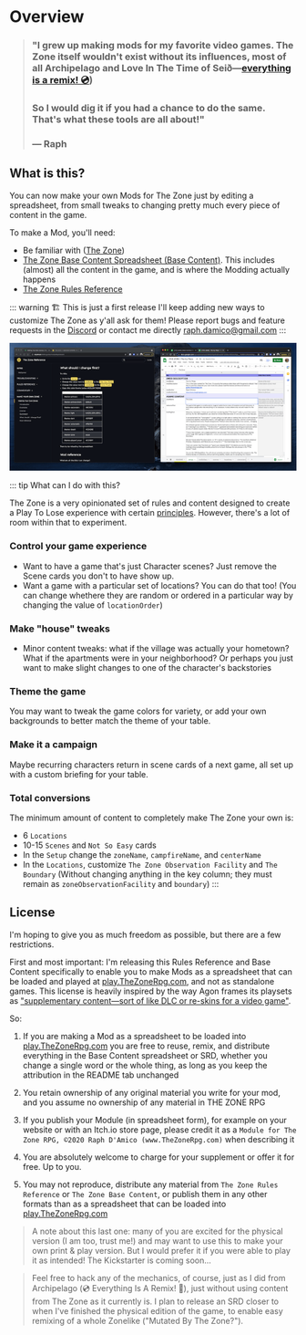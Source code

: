 # Overview

> ### "I grew up making mods for my favorite video games. The Zone itself wouldn't exist without its influences, most of all Archipelago and Love In The Time of Seið—[everything is a remix! 💿](https://twitter.com/raphdamico/status/1379875946467979268)) 
>
> ### So I would dig it if you had a chance to do the same. That's what these tools are all about!"
> ### — Raph

## What is this?
You can now make your own Mods for The Zone just by editing a spreadsheet, from small tweaks to changing pretty much every piece of content in the game. 

To make a Mod, you'll need:

* Be familiar with ([The Zone](https://play.TheZoneRpg.com))
* [The Zone Base Content Spreadsheet (Base Content)](https://docs.google.com/spreadsheets/d/1BS4btC1UNcmz3orID6nz_AM2BFF9685I0EcfTtpwb14/edit#gid=1867446837). This includes (almost) all the content in the game, and is where the Modding actually happens
* [The Zone Rules Reference](/guide/rules/)

::: warning 🏗 This is just a first release
I'll keep adding new ways to customize The Zone as y'all ask for them! Please report bugs and feature requests in the [Discord](https://discord.com/invite/rZwM84p35C) or contact me directly [raph.damico@gmail.com](mailto:raph.damico@gmail.com)
:::

![Some Alt Text](../images/mods/firstEdit.gif)

::: tip What can I do with this?

The Zone is a very opinionated set of rules and content designed to create a Play To Lose experience with certain [principles](/guide/mods/principles). However, there's a lot of room within that to experiment.

### Control your game experience
* Want to have a game that's just Character scenes? Just remove the Scene cards you don't to have show up.
* Want a game with a particular set of locations? You can do that too! (You can change whethere they are random or ordered in a particular way by changing the value of `locationOrder`)

### Make "house" tweaks
* Minor content tweaks: what if the village was actually your hometown? What if the apartments were in your neighborhood? Or perhaps you just want to make slight changes to one of the character's backstories

### Theme the game
You may want to tweak the game colors for variety, or add your own backgrounds to better match the theme of your table.

### Make it a campaign
Maybe recurring characters return in scene cards of a next game, all set up with a custom briefing for your table.

### Total conversions
The minimum amount of content to completely make The Zone your own is:
* 6 `Locations`
* 10-15 `Scenes` and `Not So Easy` cards
* In the `Setup` change the `zoneName`, `campfireName`, and `centerName`
* In the `Locations`, customize `The Zone Observation Facility` and `The Boundary` (Without changing anything in the key column; they must remain as `zoneObservationFacility` and `boundary`)
:::

## License
I'm hoping to give you as much freedom as possible, but there are a few restrictions. 

First and most important: I'm releasing this Rules Reference and Base Content specifically to enable you to make Mods as a spreadsheet that can be loaded and played at [play.TheZoneRpg.com](https://play.TheZoneRpg.com), and not as standalone games. This license is heavily inspired by the way Agon frames its playsets as ["supplementary content—sort of like DLC or re-skins for a video game"](https://www.evilhat.com/home/paragon/).

So:

1. If you are making a Mod as a spreadsheet to be loaded into [play.TheZoneRpg.com](https://play.TheZoneRpg.com) you are free to reuse, remix, and distribute everything in the Base Content spreadsheet or SRD, whether you change a single word or the whole thing, as long as you keep the attribution in the README tab unchanged

2. You retain ownership of any original material you write for your mod, and you assume no ownership of any material in THE ZONE RPG 

3. If you publish your Module (in spreadsheet form), for example on your website or with an Itch.io store page, please credit it as a `Module for The Zone RPG, ©2020 Raph D'Amico (www.TheZoneRpg.com)` when describing it

4. You are absolutely welcome to charge for your supplement or offer it for free. Up to you. 

5. You may not reproduce, distribute any material from `The Zone Rules Reference` or `The Zone Base Content`, or publish them in any other formats than as a spreadsheet that can be loaded into [play.TheZoneRpg.com](https://play.TheZoneRpg.com)

> A note about this last one: many of you are excited for the physical version (I am too, trust me!) and may want to use this to make your own print & play version. But I would prefer it if you were able to play it as intended! The Kickstarter is coming soon... 

> Feel free to hack any of the mechanics, of course, just as I did from Archipelago (💿 Everything Is A Remix! 💽), just without using content from The Zone as it currently is. I plan to release an SRD closer to when I've finished the physical edition of the game, to enable easy remixing of a whole Zonelike ("Mutated By The Zone?").